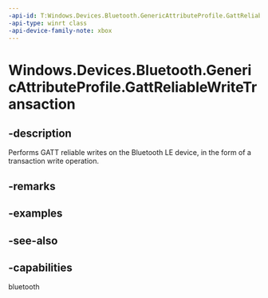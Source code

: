 ```yaml
---
-api-id: T:Windows.Devices.Bluetooth.GenericAttributeProfile.GattReliableWriteTransaction
-api-type: winrt class
-api-device-family-note: xbox
---
```


<!-- Class syntax.
public class GattReliableWriteTransaction : Windows.Devices.Bluetooth.GenericAttributeProfile.IGattReliableWriteTransaction, Windows.Devices.Bluetooth.GenericAttributeProfile.IGattReliableWriteTransaction2
-->

# Windows.Devices.Bluetooth.GenericAttributeProfile.GattReliableWriteTransaction

## -description
Performs GATT reliable writes on the Bluetooth LE device, in the form of a transaction write operation.

## -remarks

## -examples

## -see-also

## -capabilities
bluetooth
